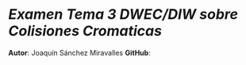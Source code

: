 # ***Examen Tema 3 DWEC/DIW sobre Colisiones Cromaticas***

**Autor**: Joaquín Sánchez Miravalles
**GitHub**: